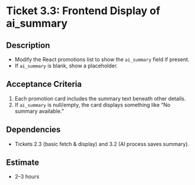 # Ticket 3.3: Frontend Display of ai_summary

## Description
- Modify the React promotions list to show the `ai_summary` field if present.
- If `ai_summary` is blank, show a placeholder.

## Acceptance Criteria
1. Each promotion card includes the summary text beneath other details.
2. If `ai_summary` is null/empty, the card displays something like “No summary available.”

## Dependencies
- Tickets 2.3 (basic fetch & display) and 3.2 (AI process saves summary).

## Estimate
- 2–3 hours